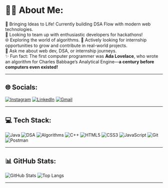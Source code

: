 # 🙋‍♀️ About Me:
🚀 Bringing Ideas to Life! Currently building DSA Flow with modern web technologies.  
🤝 Looking to team up with enthusiastic developers for hackathons!  
🌐 Exploring the world of algorithms.
💼 Actively looking for internship opportunities to grow and contribute in real-world projects.  
💬 Ask me about web dev,  DSA, or internship journeys.  
✨ Fun fact: The first computer programmer was **Ada Lovelace**, who wrote an algorithm for Charles Babbage’s Analytical Engine—**a century before computers even existed!**

---

## 🌐 Socials:
[![Instagram](https://img.shields.io/badge/Instagram-E4405F?style=flat&logo=instagram&logoColor=white)](https://www.instagram.com/_.shridhi._) 
[![LinkedIn](https://img.shields.io/badge/LinkedIn-0077B5?style=flat&logo=linkedin&logoColor=white)](www.linkedin.com/in/shridhi-gupta-3826s) 
[![Gmail](https://img.shields.io/badge/Email-D14836?style=flat&logo=gmail&logoColor=white)](guptashridhi11@gmail.com)

---

## 💻 Tech Stack:
![Java](https://img.shields.io/badge/Java-ED8B00?style=flat&logo=java&logoColor=white)
![DSA](https://img.shields.io/badge/DSA-8A2BE2?style=flat&logo=codeforces&logoColor=white)
![Algorithms](https://img.shields.io/badge/Algorithms-228B22?style=flat&logo=leetcode&logoColor=white)
![C++](https://img.shields.io/badge/C++-00599C?style=flat&logo=c%2B%2B&logoColor=white)
![HTML5](https://img.shields.io/badge/HTML5-E34F26?style=flat&logo=html5&logoColor=white)
![CSS3](https://img.shields.io/badge/CSS3-1572B6?style=flat&logo=css3&logoColor=white)
![JavaScript](https://img.shields.io/badge/JavaScript-F7DF1E?style=flat&logo=javascript&logoColor=black)
![Git](https://img.shields.io/badge/Git-F05032?style=flat&logo=git&logoColor=white)
![Postman](https://img.shields.io/badge/Postman-FF6C37?style=flat&logo=postman&logoColor=white)

---

## 📊 GitHub Stats:
![GitHub Stats](https://github-readme-stats.vercel.app/api?username=ShridhiGupta&show_icons=true&theme=radical)
![Top Langs](https://github-readme-stats.vercel.app/api/top-langs/?username=ShridhiGupta&layout=compact&theme=radical)

---
